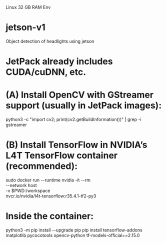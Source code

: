 Linux 32 GB RAM Env
# jetson-v1
Object detection of headlights using jetson
# JetPack already includes CUDA/cuDNN, etc.
# (A) Install OpenCV with GStreamer support (usually in JetPack images):
python3 -c "import cv2; print(cv2.getBuildInformation())" | grep -i gstreamer

# (B) Install TensorFlow in NVIDIA’s L4T TensorFlow container (recommended):
sudo docker run --runtime nvidia -it --rm \
  --network host \
  -v $PWD:/workspace \
  nvcr.io/nvidia/l4t-tensorflow:r35.4.1-tf2-py3

# Inside the container:
python3 -m pip install --upgrade pip
pip install tensorflow-addons matplotlib pycocotools opencv-python tf-models-official==2.15.0
